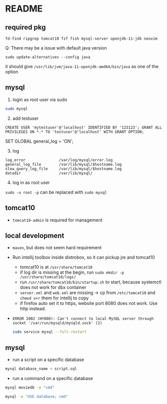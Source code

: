 # README

## required pkg

```
fd-find ripgrep tomcat10 fzf fish mysql-server openjdk-11-jdk neovim
```

Q: There may be a issue with default java version

```
sudo update-alternatives --config java
```

it should give `/usr/lib/jvm/java-11-openjdk-amd64/bin/java` as one of the option

## mysql

1. login as root user via sudo

```sh
sudo mysql
```

2. add testuser

```mysql
CREATE USER 'mytestuser'@'localhost' IDENTIFIED BY '123123'; GRANT ALL PRIVILEGES ON *.* TO 'testuser'@'localhost' WITH GRANT OPTION;
```

SET GLOBAL general_log = 'ON';

3. log

```
log_error               /var/log/mysql/error.log
general_log_file        /var/lib/mysql/$hostname.log
slow_query_log_file     /var/lib/mysql/$hostname.log
datadir                 /var/lib/mysql/
```

4. log in as root user

`sudo -u root -p` can be replaced with `sudo mysql`

## tomcat10

- `tomcat10-admin` is required for management

## local development

- `maven`, but does not seem hard requirement

- Run intellij toolbox inside distrobox, so it can pickup jre and tomcat10
  - tomcat10 is at `/usr/share/tomcat10`
  - if log dir is missing at the begin, run `sudo mkdir -p /usr/share/tomcat10/logs/`
  - run `/usr/share/tomcat10/bin/startup.sh` to start, because systemctl does not work for dbx container
  - `server.xml` and `web.xml` are missing -> cp from `/etc/tomcat10` and `chmod o+r` them for intellij to copy
  - if firefox auto set it to https, website port 8080 does not work. Use http instead.

- `ERROR 2002 (HY000): Can't connect to local MySQL server through socket '/var/run/mysqld/mysqld.sock' (2)`

  ```sh
  sudo service mysql --full-restart
  ```

## mysql

- run a script on a specific database

```sh
mysql database_name < script.sql
```

- run a command on a specific database

```sh
mysql moviedb -e "cmd"
```

```sh
mysql -e "USE database; cmd"
```
